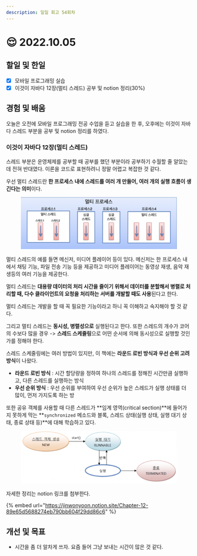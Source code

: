 ```yaml
---
description: 일일 회고 54회차
---
```


# 😌 2022.10.05

## 할일 및 한일&#x20;

* [x] 모바일 프로그래밍 실습&#x20;
* [x] 이것이 자바다 12장(멀티 스레드) 공부 및 notion 정리(30%)&#x20;

## 경험 및 배움

오늘은 오전에 모바일 프로그래밍 전공 수업을 듣고 실습을 한 후, 오후에는 이것이 자바다 스레드 부분을 공부 및 notion 정리를 하였다.

### 이것이 자바다 12장(멀티 스레드)&#x20;

스레드 부분은 운영체제를 공부할 때 공부를 했던 부분이라 공부하기 수월할 줄 알았는데 전혀 반대였다. 이론을 코드로 표현하려니 정말 어렵고 복잡한 것 같다.

우선 멀티 스레드란 **한 프로세스 내에 스레드를 여러 개 만들어, 여러 개의 실행 흐름이 생긴다는 의미**이다.

<figure><img src="../.gitbook/assets/image (7).png" alt=""><figcaption></figcaption></figure>

멀티 스레드의 예를 들면 메신저, 미디어 플레이어 등이 있다. 메신저는 한 프로세스 내에서 채팅 기능, 파일 전송 기능 등을 제공하고 미디어 플레이어는 동영상 재생, 음악 재생등의 여러 기능을 제공한다.

멀티 스레드는 **대용량 데이터의 처리 시간을 줄이기 위해서 데이터를 분할해서 병렬로 처리할 때, 다수 클라이언트의 요청을 처리하는 서버를 개발할 때도 사용**된다고 한다.

멀티 스레드는 개발을 할 때 꼭 필요한 기능이라고 하니 꼭 이해하고 숙지해야 할 것 같다.

그리고 멀티 스레드는 **동시성, 병렬성으로** 실행된다고 한다. 또한 스레드의 개수가 코어의 수보다 많을 경우 -> **스레드 스케줄링**으로 어떤 순서에 의해 동시성으로 실행할 것인가를 정해야 한다.

스레드 스케줄링에는 여러 방법이 있지만, 이 책에는 **라운드 로빈 방식과 우선 순위 고려 방식**이 나왔다.

* **라운드 로빈 방식** : 시간 할당량을 정하여 하나의 스레드를 정해진 시간만큼 실행하고, 다른 스레드를 실행하는 방식
* **우선 순위 방식** : 우선 순위를 부여하여 우선 순위가 높은 스레드가 실행 상태를 더 많이, 먼저 가지도록 하는 방

또한 공유 객체를 사용할 때 다른 스레드가 **임계 영역(critical section)**에 들어가지 못하게 막는 **`synchronized` 메소드와 블록, 스레드 상태(실행 상태, 실행 대기 상태, 종료 상태 등)**에 대해 학습하고 있다.&#x20;

<figure><img src="../.gitbook/assets/image (4) (1).png" alt=""><figcaption></figcaption></figure>

자세한 정리는 notion 링크를 첨부한다.

{% embed url="https://jinwonyoon.notion.site/Chapter-12-89e65d5688274eb790bb604f29dd86c6" %}

## 개선 및 목표&#x20;

* 시간을 좀 더 알차게 쓰자. 요즘 들어 그냥 보내는 시간이 많은 것 같다.&#x20;
